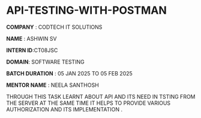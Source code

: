 # API-TESTING-WITH-POSTMAN

 **COMPANY** : CODTECH IT SOLUTIONS

 **NAME** : ASHWIN SV

 **INTERN ID**:CT08JSC

 **DOMAIN**: SOFTWARE TESTING

 **BATCH DURATION** : 05 JAN 2025 TO 05 FEB 2025

 **MENTOR NAME** : NEELA SANTHOSH

 THROUGH THIS TASK LEARNT ABOUT API AND ITS NEED IN TSTING FROM THE SERVER AT THE SAME TIME IT HELPS TO PROVIDE VARIOUS AUTHORIZATION AND ITS IMPLEMENTATION .

